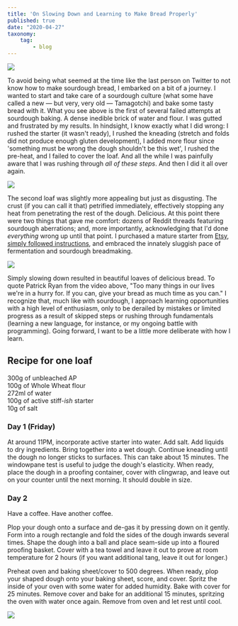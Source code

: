 ```yaml
---
title: 'On Slowing Down and Learning to Make Bread Properly'
published: true
date: "2020-04-27"
taxonomy:
    tag:
        - blog
---
```


![](http://calmurgu.com/images/sourdough/image2.jpeg)

To avoid being what seemed at the time like the last person on Twitter to not know how to make sourdough bread, I embarked on a bit of a journey. I wanted to start and take care of a sourdough culture (what some have called a new — but very, very old — Tamagotchi) and bake some tasty bread with it. What you see above is the first of several failed attempts at sourdough baking. A dense inedible brick of water and flour. I was gutted and frustrated by my results. In hindsight, I know exactly what I did wrong: I rushed the starter (it wasn't ready), I rushed the kneading (stretch and folds did not produce enough gluten development), I added more flour since 'something must be wrong the dough shouldn't be this wet', I rushed the pre-heat, and I failed to cover the loaf. And all the while I was painfully aware that I was rushing through _all of these steps_. And then I did it all over again.

![](http://calmurgu.com/images/sourdough/image3.jpeg)

The second loaf was slightly more appealing but just as disgusting. The crust (if you can call it that) petrified immediately, effectively stopping any heat from penetrating the rest of the dough. Delicious. At this point there were two things that gave me comfort: dozens of Reddit threads featuring sourdough aberrations; and, more importantly, acknowledging that I'd done _everything_ wrong up until that point. I purchased a mature starter from [Etsy](https://www.etsy.com/listing/731907944/moms-favorite-sourdough-starter-family?ref=shop_home_active_2&frs=1&crt=1), [simply followed instructions](https://www.youtube.com/watch?v=UouZYyxhb1k), and embraced the innately sluggish pace of fermentation and sourdough breadmaking.

![](http://calmurgu.com/images/sourdough/image5.jpeg)

Simply slowing down resulted in beautiful loaves of delicious bread. To quote Patrick Ryan from the video above, "Too many things in our lives we're in a hurry for. If you can, give your bread as much time as you can." I recognize that, much like with sourdough, I approach learning opportunities with a high level of enthusiasm, only to be derailed by mistakes or limited progress as a result of skipped steps or rushing through fundamentals (learning a new language, for instance, or my ongoing battle with programming). Going forward, I want to be a little more deliberate with how I learn.

## Recipe for one loaf

300g of unbleached AP  
100g of Whole Wheat flour  
272ml of water  
100g of active stiff-_ish_ starter  
10g of salt  

### Day 1 (Friday)

At around 11PM, incorporate active starter into water. Add salt. Add liquids to dry ingredients. Bring together into a wet dough. Continue kneading until the dough no longer sticks to surfaces. This can take about 15 minutes. The windowpane test is useful to judge the dough's elasticity. When ready, place the dough in a proofing container, cover with clingwrap, and leave out on your counter until the next morning. It should double in size.

### Day 2

Have a coffee. Have another coffee.  

Plop your dough onto a surface and de-gas it by pressing down on it gently. Form into a rough rectangle and fold the sides of the dough inwards several times. Shape the dough into a ball and place seam-side up into a floured proofing basket. Cover with a tea towel and leave it out to prove at room temperature for 2 hours (if you want additional tang, leave it out for longer.) 

Preheat oven and baking sheet/cover to 500 degrees. When ready, plop your shaped dough onto your baking sheet, score, and cover. Spritz the inside of your oven with some water for added humidity. Bake with cover for 25 minutes. Remove cover and bake for an additional 15 minutes, spritzing the oven with water once again. Remove from oven and let rest until cool. 

![](http://calmurgu.com/images/sourdough/image1.jpeg)

